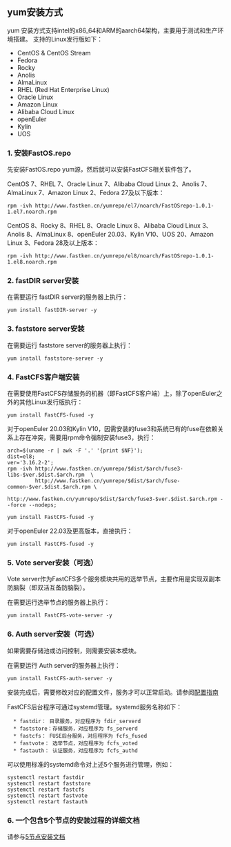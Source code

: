 
## yum安装方式

yum 安装方式支持intel的x86_64和ARM的aarch64架构，主要用于测试和生产环境搭建。
支持的Linux发行版如下：
* CentOS & CentOS Stream
* Fedora
* Rocky
* Anolis
* AlmaLinux
* RHEL (Red Hat Enterprise Linux)
* Oracle Linux
* Amazon Linux
* Alibaba Cloud Linux
* openEuler
* Kylin
* UOS

### 1. 安装FastOS.repo

先安装FastOS.repo yum源，然后就可以安装FastCFS相关软件包了。

CentOS 7、RHEL 7、Oracle Linux 7、Alibaba Cloud Linux 2、Anolis 7、AlmaLinux 7、Amazon Linux 2、Fedora 27及以下版本：
```
rpm -ivh http://www.fastken.cn/yumrepo/el7/noarch/FastOSrepo-1.0.1-1.el7.noarch.rpm
```

CentOS 8、Rocky 8、RHEL 8、Oracle Linux 8、Alibaba Cloud Linux 3、Anolis 8、AlmaLinux 8、openEuler 20.03、Kylin V10、UOS 20、Amazon Linux 3、Fedora 28及以上版本：
```
rpm -ivh http://www.fastken.cn/yumrepo/el8/noarch/FastOSrepo-1.0.1-1.el8.noarch.rpm
```

### 2. fastDIR server安装

在需要运行 fastDIR server的服务器上执行：
```
yum install fastDIR-server -y
```

### 3. faststore server安装

在需要运行 faststore server的服务器上执行：
```
yum install faststore-server -y
```

### 4. FastCFS客户端安装

在需要使用FastCFS存储服务的机器（即FastCFS客户端）上，除了openEuler之外的其他Linux发行版执行：
```
yum install FastCFS-fused -y
```

对于openEuler 20.03和Kylin V10，因需安装的fuse3和系统已有的fuse在依赖关系上存在冲突，需要用rpm命令强制安装fuse3，执行：
```
arch=$(uname -r | awk -F '.' '{print $NF}');
dist=el8;
ver='3.16.2-2';
rpm -ivh http://www.fastken.cn/yumrepo/$dist/$arch/fuse3-libs-$ver.$dist.$arch.rpm  \
         http://www.fastken.cn/yumrepo/$dist/$arch/fuse-common-$ver.$dist.$arch.rpm \
         http://www.fastken.cn/yumrepo/$dist/$arch/fuse3-$ver.$dist.$arch.rpm --force --nodeps;

yum install FastCFS-fused -y
```

对于openEuler 22.03及更高版本，直接执行：
```
yum install FastCFS-fused -y
```

### 5. Vote server安装（可选）

Vote server作为FastCFS多个服务模块共用的选举节点，主要作用是实现双副本防脑裂（即双活互备防脑裂）。

在需要运行选举节点的服务器上执行：
```
yum install FastCFS-vote-server -y
```

### 6. Auth server安装（可选）

如果需要存储池或访问控制，则需要安装本模块。

在需要运行 Auth server的服务器上执行：
```
yum install FastCFS-auth-server -y
```

安装完成后，需要修改对应的配置文件，服务才可以正常启动。请参阅[配置指南](CONFIGURE-zh_CN.md)

FastCFS后台程序可通过systemd管理。systemd服务名称如下：
```
  * fastdir： 目录服务，对应程序为 fdir_serverd
  * faststore：存储服务，对应程序为 fs_serverd
  * fastcfs： FUSE后台服务，对应程序为 fcfs_fused
  * fastvote： 选举节点，对应程序为 fcfs_voted
  * fastauth： 认证服务，对应程序为 fcfs_authd
```

可以使用标准的systemd命令对上述5个服务进行管理，例如：
```
systemctl restart fastdir
systemctl restart faststore
systemctl restart fastcfs
systemctl restart fastvote
systemctl restart fastauth
```
### 6. 一个包含5个节点的安装过程的详细文档
请参与[5节点安装文档](YUM-INSTALL-Diy-5nodes-zh_CN.md)
